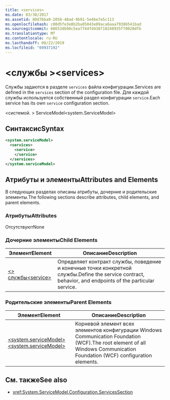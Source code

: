 ```yaml
---
title: <services>
ms.date: 03/30/2017
ms.assetid: 80d76ba9-2058-48ad-9b91-5e4be7e5c113
ms.openlocfilehash: c00d5fe3e8b2ba05843e09aca6aaa79386541bad
ms.sourcegitcommit: 68653db98c5ea7744fd438710248935f70020dfb
ms.translationtype: MT
ms.contentlocale: ru-RU
ms.lasthandoff: 08/22/2019
ms.locfileid: "69937192"
---
```

# <a name="services"></a><span data-ttu-id="0a5a6-101">\<службы ></span><span class="sxs-lookup"><span data-stu-id="0a5a6-101">\<services></span></span>
<span data-ttu-id="0a5a6-102">Службы задаются в разделе `services` файла конфигурации.</span><span class="sxs-lookup"><span data-stu-id="0a5a6-102">Services are defined in the `services` section of the configuration file.</span></span> <span data-ttu-id="0a5a6-103">Для каждой службы используется собственный раздел конфигурации `service`.</span><span class="sxs-lookup"><span data-stu-id="0a5a6-103">Each service has its own `service` configuration section.</span></span>  
  
 <span data-ttu-id="0a5a6-104">\<системой. > ServiceModel</span><span class="sxs-lookup"><span data-stu-id="0a5a6-104">\<system.ServiceModel></span></span>  
  
## <a name="syntax"></a><span data-ttu-id="0a5a6-105">Синтаксис</span><span class="sxs-lookup"><span data-stu-id="0a5a6-105">Syntax</span></span>  
  
```xml  
<system.serviceModel>
  <services>
    <service>
    </service>
  </services>
</system.serviceModel>
```  
  
## <a name="attributes-and-elements"></a><span data-ttu-id="0a5a6-106">Атрибуты и элементы</span><span class="sxs-lookup"><span data-stu-id="0a5a6-106">Attributes and Elements</span></span>  
 <span data-ttu-id="0a5a6-107">В следующих разделах описаны атрибуты, дочерние и родительские элементы.</span><span class="sxs-lookup"><span data-stu-id="0a5a6-107">The following sections describe attributes, child elements, and parent elements.</span></span>  
  
### <a name="attributes"></a><span data-ttu-id="0a5a6-108">Атрибуты</span><span class="sxs-lookup"><span data-stu-id="0a5a6-108">Attributes</span></span>  
 <span data-ttu-id="0a5a6-109">Отсутствуют</span><span class="sxs-lookup"><span data-stu-id="0a5a6-109">None</span></span>  
  
### <a name="child-elements"></a><span data-ttu-id="0a5a6-110">Дочерние элементы</span><span class="sxs-lookup"><span data-stu-id="0a5a6-110">Child Elements</span></span>  
  
|<span data-ttu-id="0a5a6-111">Элемент</span><span class="sxs-lookup"><span data-stu-id="0a5a6-111">Element</span></span>|<span data-ttu-id="0a5a6-112">Описание</span><span class="sxs-lookup"><span data-stu-id="0a5a6-112">Description</span></span>|  
|-------------|-----------------|  
|[<span data-ttu-id="0a5a6-113">\<> службы</span><span class="sxs-lookup"><span data-stu-id="0a5a6-113">\<service></span></span>](service.md)|<span data-ttu-id="0a5a6-114">Определяет контракт службы, поведение и конечные точки конкретной службы.</span><span class="sxs-lookup"><span data-stu-id="0a5a6-114">Define the service contract, behavior, and endpoints of the particular service.</span></span>|  
  
### <a name="parent-elements"></a><span data-ttu-id="0a5a6-115">Родительские элементы</span><span class="sxs-lookup"><span data-stu-id="0a5a6-115">Parent Elements</span></span>  
  
|<span data-ttu-id="0a5a6-116">Элемент</span><span class="sxs-lookup"><span data-stu-id="0a5a6-116">Element</span></span>|<span data-ttu-id="0a5a6-117">Описание</span><span class="sxs-lookup"><span data-stu-id="0a5a6-117">Description</span></span>|  
|-------------|-----------------|  
|[<span data-ttu-id="0a5a6-118">\<system.serviceModel></span><span class="sxs-lookup"><span data-stu-id="0a5a6-118">\<system.serviceModel></span></span>](system-servicemodel.md)|<span data-ttu-id="0a5a6-119">Корневой элемент всех элементов конфигурации Windows Communication Foundation (WCF).</span><span class="sxs-lookup"><span data-stu-id="0a5a6-119">The root element of all Windows Communication Foundation (WCF) configuration elements.</span></span>|  
  
## <a name="see-also"></a><span data-ttu-id="0a5a6-120">См. также</span><span class="sxs-lookup"><span data-stu-id="0a5a6-120">See also</span></span>

- <xref:System.ServiceModel.Configuration.ServicesSection>
